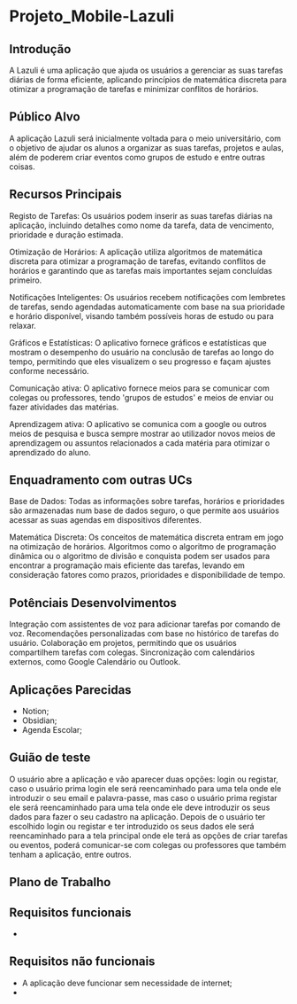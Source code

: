 # Projeto_Mobile-Lazuli

## Introdução
A Lazuli é uma aplicação que ajuda os usuários a gerenciar as suas tarefas diárias de forma eficiente, aplicando princípios de matemática discreta para otimizar a programação de tarefas e minimizar conflitos de horários.

## Público Alvo
A aplicação Lazuli será inicialmente voltada para o meio universitário, com o objetivo de ajudar os alunos a organizar as suas tarefas, projetos e aulas, além de poderem criar eventos como grupos de estudo e entre outras coisas.

## Recursos Principais
Registo de Tarefas: Os usuários podem inserir as suas tarefas diárias na aplicação, incluindo detalhes como nome da tarefa, data de vencimento, prioridade e duração estimada.

Otimização de Horários: A aplicação utiliza algoritmos de matemática discreta para otimizar a programação de tarefas, evitando conflitos de horários e garantindo que as tarefas mais importantes sejam concluídas primeiro.

Notificações Inteligentes: Os usuários recebem notificações com lembretes de tarefas, sendo agendadas automaticamente com base na sua prioridade e horário disponível, visando também possíveis horas de estudo ou para relaxar.

Gráficos e Estatísticas: O aplicativo fornece gráficos e estatísticas que mostram o desempenho do usuário na conclusão de tarefas ao longo do tempo, permitindo que eles visualizem o seu progresso e façam ajustes conforme necessário.

Comunicação ativa: O aplicativo fornece meios para se comunicar com colegas ou professores, tendo 'grupos de estudos' e meios de enviar ou fazer atividades das matérias.

Aprendizagem ativa: O aplicativo se comunica com a google ou outros meios de pesquisa e busca sempre mostrar ao utilizador novos meios de aprendizagem ou assuntos relacionados a cada matéria para otimizar o aprendizado do aluno.

## Enquadramento com outras UCs
Base de Dados: Todas as informações sobre tarefas, horários e prioridades são armazenadas num base de dados seguro, o que permite aos usuários acessar as suas agendas em dispositivos diferentes.

Matemática Discreta: Os conceitos de matemática discreta entram em jogo na otimização de horários. Algoritmos como o algoritmo de programação dinâmica ou o algoritmo de divisão e conquista podem ser usados para encontrar a programação mais eficiente das tarefas, levando em consideração fatores como prazos, prioridades e disponibilidade de tempo.

## Potênciais Desenvolvimentos
Integração com assistentes de voz para adicionar tarefas por comando de voz.
Recomendações personalizadas com base no histórico de tarefas do usuário.
Colaboração em projetos, permitindo que os usuários compartilhem tarefas com colegas.
Sincronização com calendários externos, como Google Calendário ou Outlook.

## Aplicações Parecidas
- Notion;
- Obsidian;
- Agenda Escolar;

## Guião de teste
O usuário abre a aplicação e vão aparecer duas opções: login ou registar, caso o usuário prima login ele será reencaminhado para uma tela onde ele introduzir o seu email e palavra-passe, mas caso o usuário prima registar ele será reencaminhado para uma tela onde ele deve introduzir os seus dados para fazer o seu cadastro na aplicação. Depois de o usuário ter escolhido login ou registar e ter introduzido os seus dados ele será reencaminhado para a tela principal onde ele terá as opções de criar tarefas ou eventos, poderá comunicar-se com colegas ou professores que também tenham a aplicação, entre outros.

## Plano de Trabalho

## Requisitos funcionais 
- 

## Requisitos não funcionais
- A aplicação deve funcionar sem necessidade de internet;
- 

